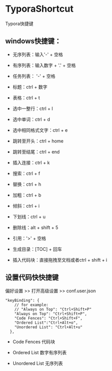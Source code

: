 # TyporaShortcut
Typora快捷键

## windows快捷键：

* 无序列表：输入'-'  + 空格

* 有序列表：输入数字 + '.'  +  空格
* 任务列表： '-' + 空格
* 标题：ctrl + 数字
* 表格：ctrl + t
* 选中一整行：ctrl + l
* 选中单词：ctrl + d
* 选中相同格式文字：ctrl + e
* 跳转至开头：ctrl + home
* 跳转至结尾：ctrl + end
* 插入连接：ctrl + k
* 搜索：ctrl + f
* 替换：ctrl + h
* 加粗：ctrl + b
* 倾斜：ctrl + i
* 下划线：ctrl + u
* 删除线：alt + shift + 5
* 引用：'>' + 空格
* 生成目录：[TOC] + 回车
* 插入代码块：直接拖拽至文档或者ctrl + shift + i 

## 设置代码快快捷键

偏好设置 >> 打开高级设置 >> conf.user.json

```
"keyBinding": {
    // for example: 
    // "Always on Top": "Ctrl+Shift+P"
    "Always on Top": "Ctrl+Shift+P",  
    "Code Fences": "Ctrl+Shift+F",  
    "Ordered List":"Ctrl+Alt+o",  
    "Unordered List": "Ctrl+Alt+u"  
  },
```

* Code Fences 代码块

* Ordered List 数字有序列表

* Unordered List 无序列表

